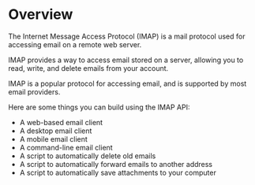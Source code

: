 # Overview

The Internet Message Access Protocol (IMAP) is a mail protocol used for accessing email on a remote web server.

IMAP provides a way to access email stored on a server, allowing you to read, write, and delete emails from your account.

IMAP is a popular protocol for accessing email, and is supported by most email providers.

Here are some things you can build using the IMAP API:

- A web-based email client
- A desktop email client
- A mobile email client
- A command-line email client
- A script to automatically delete old emails
- A script to automatically forward emails to another address
- A script to automatically save attachments to your computer

